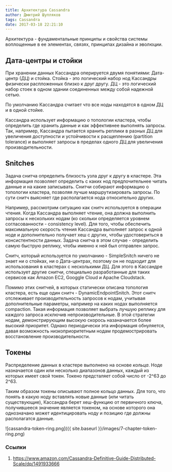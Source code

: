 ```yaml
---
title: Архитектура Cassandra
author: Дмитрий Шупляков
tags: Cassandra
date: 2017-03-18 22:21:10
---
```

Архитектура - фундаментальные принципы и свойства системы воплощенные в ее элементах, связях, принципах дизайна и эволюции.

<!-- more -->

## Дата-центры и стойки
При хранении данных Кассандра оперируется двумя понятиями: Дата-центр (ДЦ) и стойка. Стойка - это логический набор нод Кассандры физически распложенных близко к друг другу. ДЦ - это логический набор стоек в одном здании соединенных между собой надежной сетью.

По умолчанию Кассандра считает что все ноды находятся в одном ДЦ и в одной стойке.

Кассандра использует информацию о топологии кластера, чтобы определить где хранить данные и как эффективнее выполнять запросы. Так, например, Кассандра пытается хранить реплики в разных ДЦ для увеличения доступности и устойчивости к расщеплению (partition tolerance) и выполняет запросы в пределах одного ДЦ для увеличения производительности.

## Snitches
Задача снитча определить близость узла друг к другу в кластере. Эта информация позволяет определить с каких нод предпочительнее читать данные и на какие записывать. Снитчи собирают информацию о топологии кластера, позволяя лучше маршрутизировать запросы. По сути снитч выясняет где располагается нода относительно других.

Например, рассмотрим ситуацию как снитч используется в операции чтения. Когда Кассандра выполняет чтение, она должна выполнить запросы к нескольких нодам (ко скольки определяется уровнем согласованности - consistency level). Для того, чтобы обеспечить максимальную скорость чтения Кассандра выполняет запрос к одной ноде и дополнительно получает хеш с других, чтобы удостовериться в консистентности данных. Задача снитча в этом случае - определить самую быструю реплику, чтобы именно к ней был отправлен запрос.

Снитч, который используется по умолчанию - SimpleSnitch ничего не знает ни о стойках, ни о Дата-центрах, поэтому он не подходит для использования в кластерах с несколькими ДЦ. Для этого в Кассандре использует другие снитчи, специально разработанные для таких сервисов как Amazon EC2, Googgle Cloud и Apache Cloudstack.

Помимо этих снитчей, в которых статически описана топология кластера, есть еще один снитч - DynamicEndpointSnitch. Этот снитч отслеживает производительность запросов к нодам, учитывая дополнительные параметры, например на каких нодах выполняется compaction. Такая информация позволяет выбрать лучшую реплику для каждого запроса исключив непроизводительные. В этой стратегии нодам, демонстрирующим высокую скорось назаначается более высокий приоритет. Однако периодически эта информация обнуляется, давая возможность  низкоприоритетным нодам  продемострировать восстановление производительности.

## Токены
Распределение данных в кластере выполнено на основе _кольца_. Ноде назначается один или несколько диапазонов данных, каждый из которых имеет свой токен. Токено предсталяет собой число от -2^63 до 2^63.

Таким образом токены описывают полное кольцо данных. Для того, что понять в какую ноду вставлять новые данные (или читать существующие), Кассандра берет хеш-функцию от первичного ключа, получившееся значение является токеном, на основе которого она однозначано может идентицировать ноду и позицию где должны располагатся данные.

![cassandra-token-ring.png]({{ site.baseurl }}/images/7-chapter-token-ring.png)

### Ссылки
1. https://www.amazon.com/Cassandra-Definitive-Guide-Distributed-Scale/dp/1491933666
